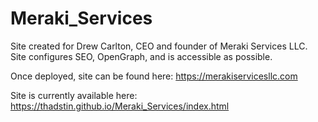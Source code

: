 # Meraki_Services

Site created for Drew Carlton, CEO and founder of Meraki Services LLC.  
Site configures SEO, OpenGraph, and is accessible as possible.  


Once deployed, site can be found here: <https://merakiservicesllc.com>  

Site is currently available here: <https://thadstin.github.io/Meraki_Services/index.html>
